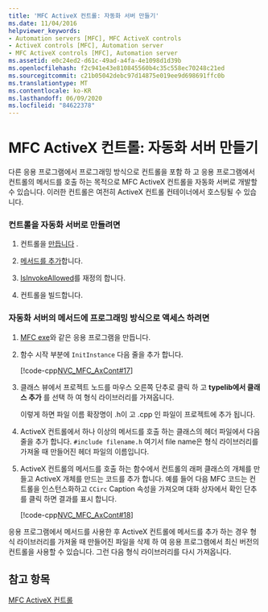 ```yaml
---
title: 'MFC ActiveX 컨트롤: 자동화 서버 만들기'
ms.date: 11/04/2016
helpviewer_keywords:
- Automation servers [MFC], MFC ActiveX controls
- ActiveX controls [MFC], Automation server
- MFC ActiveX controls [MFC], Automation server
ms.assetid: e0c24ed2-d61c-49ad-a4fa-4e1098d1d39b
ms.openlocfilehash: f2c941e43e810845560b4c35c558ec70248c21ed
ms.sourcegitcommit: c21b05042debc97d14875e019ee9d698691ffc0b
ms.translationtype: MT
ms.contentlocale: ko-KR
ms.lasthandoff: 06/09/2020
ms.locfileid: "84622378"
---
```

# <a name="mfc-activex-controls-creating-an-automation-server"></a>MFC ActiveX 컨트롤: 자동화 서버 만들기

다른 응용 프로그램에서 프로그래밍 방식으로 컨트롤을 포함 하 고 응용 프로그램에서 컨트롤의 메서드를 호출 하는 목적으로 MFC ActiveX 컨트롤을 자동화 서버로 개발할 수 있습니다. 이러한 컨트롤은 여전히 ActiveX 컨트롤 컨테이너에서 호스팅될 수 있습니다.

### <a name="to-create-a-control-as-an-automation-server"></a>컨트롤을 자동화 서버로 만들려면

1. 컨트롤을 [만듭니다](reference/mfc-activex-control-wizard.md) .

1. [메서드를 추가](mfc-activex-controls-methods.md)합니다.

1. [IsInvokeAllowed](reference/colecontrol-class.md#isinvokeallowed)를 재정의 합니다.

1. 컨트롤을 빌드합니다.

### <a name="to-programmatically-access-the-methods-in-an-automation-server"></a>자동화 서버의 메서드에 프로그래밍 방식으로 액세스 하려면

1. [MFC exe](reference/mfc-application-wizard.md)와 같은 응용 프로그램을 만듭니다.

1. 함수 시작 부분에 `InitInstance` 다음 줄을 추가 합니다.

   [!code-cpp[NVC_MFC_AxCont#17](codesnippet/cpp/mfc-activex-controls-creating-an-automation-server_1.cpp)]

1. 클래스 뷰에서 프로젝트 노드를 마우스 오른쪽 단추로 클릭 하 고 **typelib에서 클래스 추가** 를 선택 하 여 형식 라이브러리를 가져옵니다.

   이렇게 하면 파일 이름 확장명이 .h이 고 .cpp 인 파일이 프로젝트에 추가 됩니다.

1. ActiveX 컨트롤에서 하나 이상의 메서드를 호출 하는 클래스의 헤더 파일에서 다음 줄을 추가 합니다. `#include filename.h` 여기서 file name은 형식 라이브러리를 가져올 때 만들어진 헤더 파일의 이름입니다.

1. ActiveX 컨트롤의 메서드를 호출 하는 함수에서 컨트롤의 래퍼 클래스의 개체를 만들고 ActiveX 개체를 만드는 코드를 추가 합니다. 예를 들어 다음 MFC 코드는 컨트롤을 인스턴스화하고 `CCirc` Caption 속성을 가져오며 대화 상자에서 확인 단추를 클릭 하면 결과를 표시 합니다.

   [!code-cpp[NVC_MFC_AxCont#18](codesnippet/cpp/mfc-activex-controls-creating-an-automation-server_2.cpp)]

응용 프로그램에서 메서드를 사용한 후 ActiveX 컨트롤에 메서드를 추가 하는 경우 형식 라이브러리를 가져올 때 만들어진 파일을 삭제 하 여 응용 프로그램에서 최신 버전의 컨트롤을 사용할 수 있습니다. 그런 다음 형식 라이브러리를 다시 가져옵니다.

## <a name="see-also"></a>참고 항목

[MFC ActiveX 컨트롤](mfc-activex-controls.md)

